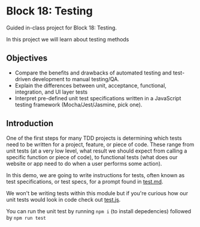 # Block 18: Testing 
Guided in-class project for Block 18: Testing.

In this project we will learn about testing methods 

## Objectives
* Compare the benefits and drawbacks of automated testing and test-driven development to manual testing/QA.
* Explain the differences between unit, acceptance, functional, integration, and UI layer tests
* Interpret pre-defined unit test specifications written in a JavaScript testing framework (Mocha/Jest/Jasmine, pick one).

## Introduction
One of the first steps for many TDD projects is determining which tests need to be written for a project, feature, or piece of code. These range from unit tests (at a very low level, what result we should expect from calling a specific function or piece of code), to functional tests (what does our website or app need to do when a user performs some action).

In this demo, we are going to write instructions for tests, often known as test specifications, or test specs, for a prompt found in [test.md](./test.md). 

We won't be writing tests within this module but if you're curious how our unit tests would look in code check out [test.js](./test.js). 

You can run the unit test by running `npm i` (to install depedencies) followed by `npm run test`